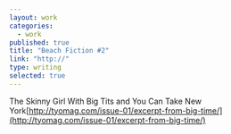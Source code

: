 ```yaml
---
layout: work
categories: 
  - work
published: true
title: "Beach Fiction #2"
link: "http://"
type: writing
selected: true
---
```


The Skinny Girl With Big Tits and You Can Take New York[http://tyomag.com/issue-01/excerpt-from-big-time/](http://tyomag.com/issue-01/excerpt-from-big-time/)